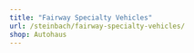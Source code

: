 ```yaml
---
title: "Fairway Specialty Vehicles"
url: /steinbach/fairway-specialty-vehicles/
shop: Autohaus
---
```

